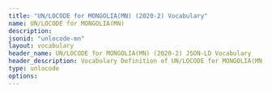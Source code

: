 ```yaml
---
title: "UN/LOCODE for MONGOLIA(MN) (2020-2) Vocabulary"
name: UN/LOCODE for MONGOLIA(MN) 
description: 
jsonid: "unlocode-mn"
layout: vocabulary
header_name: UN/LOCODE for MONGOLIA(MN) (2020-2) JSON-LD Vocabulary
header_description: Vocabulary Definition of UN/LOCODE for MONGOLIA(MN) (2020-2) semantics in HTML format. JSON-LD format is available at [unlocode-mn.jsonld](/vocabulary/unlocode-mn.jsonld)
type: unlocode
options:
---
```

